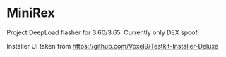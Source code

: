 # MiniRex
Project DeepLoad flasher for 3.60/3.65.
Currently only DEX spoof.

Installer UI taken from https://github.com/Voxel9/Testkit-Installer-Deluxe
